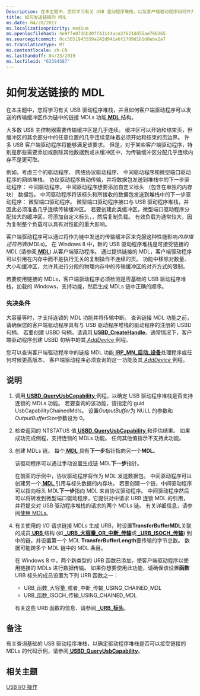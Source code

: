 ```yaml
---
Description: 在本主题中，您将学习有关 USB 驱动程序堆栈，以及客户端驱动程序如何作为 MDL 结构链发送的传输缓冲区中的链接 MDLs 功能。
title: 如何发送链接的 MDL
ms.date: 04/20/2017
ms.localizationpriority: medium
ms.openlocfilehash: 4e9ffe07dbb30ff43144ace3f621dd55ae766265
ms.sourcegitcommit: 0cc5051945559a242d941a6f2799d161d8eba2a7
ms.translationtype: MT
ms.contentlocale: zh-CN
ms.lasthandoff: 04/23/2019
ms.locfileid: "63384587"
---
```

# <a name="how-to-send-chained-mdls"></a>如何发送链接的 MDL


在本主题中，您将学习有关 USB 驱动程序堆栈，并且如何客户端驱动程序可以发送的传输缓冲区作为链中的链接 MDLs 功能[ **MDL** ](https://msdn.microsoft.com/library/windows/hardware/ff554414)结构。

大多数 USB 主控制器需要传输缓冲区是几乎连续。 缓冲区可以开始和结束页，但缓冲区的其余部分中的任意位置的几乎连续意味着必须开始和结束的页边界。 许多 USB 客户端驱动程序将能够满足该要求。 但是，对于某些客户端驱动程序，特别是那些需要添加或删除其他数据到或从缓冲区中，为传输缓冲区分配几乎连续内存不是更可取。

例如，考虑三个的驱动程序、 网络协议驱动程序、 中间驱动程序和微型端口驱动程序的网络堆栈。 协议驱动程序启动传输，并将数据包发送到堆栈中的下一步驱动程序： 中间驱动程序。 中间驱动程序想要添加自定义标头 （包含在单独的内存块） 数据包。 中间驱动程序将该标头和所接收的数据包发送到堆栈中的下一步驱动程序： 微型端口驱动程序。 微型端口驱动程序接口与 USB 驱动程序堆栈，并因此必须准备几乎连续传输缓冲区。 若要创建此类缓冲区，微型端口驱动程序分配较大的缓冲区，将添加自定义标头，，然后复制负载。 有效负载为通常较大，因为复制整个负载可以具有对性能的重大影响。

客户端驱动程序可以通过将作为链中发送的传输缓冲区来克服这种性能影响*内存描述符列表*(MDLs)。 在 Windows 8 中，新的 USB 驱动程序堆栈是可接受链接的 MDL (请参阅[ **MDL**](https://msdn.microsoft.com/library/windows/hardware/ff554414)) 从客户端驱动程序。 通过提供链接的 MDL，客户端驱动程序可以引用在内存中而不是执行无关的复制操作不连续的页。 功能中移除对数量、 大小和缓冲区，允许其进行分段的物理内存中的传输缓冲区的对齐方式的限制。

若要使用链接的 MDLs，客户端驱动程序必须检测是否基础的 USB 驱动程序堆栈，加载的 Windows，支持功能，然后生成 MDLs 链中正确的顺序。

### <a name="prerequisites"></a>先决条件

大容量等时，才支持连锁的 MDL 功能并将传输中断。 查询链接 MDL 功能之前，请确保您的客户端驱动程序具有与 USB 驱动程序堆栈的驱动程序的注册的 USBD 句柄。 若要创建 USBD 句柄，请调用[ **USBD\_CreateHandle**](https://msdn.microsoft.com/library/windows/hardware/hh406241)。通常情况下，客户端驱动程序创建 USBD 句柄中的其[ *AddDevice* ](https://msdn.microsoft.com/library/windows/hardware/ff540521)例程。

您可以查询客户端驱动程序中的链接 MDL 功能[ **IRP\_MN\_启动\_设备**](https://msdn.microsoft.com/library/windows/hardware/ff551749)处理程序或任何时候更高版本。 客户端驱动程序必须查询的这一功能及其[ *AddDevice* ](https://msdn.microsoft.com/library/windows/hardware/ff540521)例程。

<a name="instructions"></a>说明
------------

1.  调用[ **USBD\_QueryUsbCapability** ](https://msdn.microsoft.com/library/windows/hardware/hh406230)例程，以确定 USB 驱动程序堆栈是否支持连锁的 MDLs 功能。 若要查询的该功能，请指定的 guid UsbCapabilityChainedMdls。 设置*OutputBuffer*为 NULL 的参数和*OutputBufferSize*参数设为 0。
2.  检查返回的 NTSTATUS 值[ **USBD\_QueryUsbCapability** ](https://msdn.microsoft.com/library/windows/hardware/hh406230)和评估结果。 如果成功完成例程，支持连锁的 MDLs 功能。 任何其他值指示不支持此功能。
3.  创建 MDLs 链。 每个[ **MDL** ](https://msdn.microsoft.com/library/windows/hardware/ff554414)具有**下一步**指针指向另一个**MDL**。

    该驱动程序可以通过手动设置生成链 MDL**下一步**指针。

    在前面的示例中，协议驱动程序将作为 MDL 发送数据包。 中间驱动程序可以创建另一个[ **MDL** ](https://msdn.microsoft.com/library/windows/hardware/ff554414)引用与标头数据的内存块。 若要创建一个链，中间驱动程序可以指向标头 MDL**下一步**指向 MDL 来自协议驱动程序。 中间驱动程序然后可以将转发到微型端口驱动程序，它提供对中请求 URB 连锁 MDL 的引用，并将提交对 USB 驱动程序堆栈的请求的两个 MDLs 链。 有关详细信息，请参阅[使用 MDLs](https://msdn.microsoft.com/library/windows/hardware/ff565421)。

4.  有关使用的 I/O 请求链接 MDLs 生成 URB，时设置**TransferBufferMDL**关联的成员[ **URB** ](https://msdn.microsoft.com/library/windows/hardware/ff538923)结构 (如[ **\_URB\_大容量\_OR\_中断\_传输**](https://msdn.microsoft.com/library/windows/hardware/ff540352)或[  **\_URB\_ISOCH\_传输**](https://msdn.microsoft.com/library/windows/hardware/ff540414)) 到中的链，并设置第一个 MDL **TransferBufferLength**要传输的字节总数。 数据可能跨多个 MDL 链中的 MDL 条目。

    在 Windows 8 中，两个新类型的 URB 函数已添加，使客户端驱动程序以使用链接的 MDLs 进行数据传输。 如果你想要使用此功能，请确保该设置**函数**URB 标头的成员设置为下列 URB 函数之一：

    -   URB\_函数\_大容量\_或者\_中断\_传输\_USING\_CHAINED\_MDL
    -   URB\_函数\_ISOCH\_传输\_USING\_CHAINED\_MDL

    有关这些 URB 函数的信息，请参阅[  **\_URB\_标头**](https://msdn.microsoft.com/library/windows/hardware/ff540409)。

<a name="remarks"></a>备注
-------

有关查询基础的 USB 驱动程序堆栈，以确定驱动程序堆栈是否可以接受链接的 MDLs 的代码示例，请参阅[ **USBD\_QueryUsbCapability**](https://msdn.microsoft.com/library/windows/hardware/hh406230)。

## <a name="related-topics"></a>相关主题
[USB I/O 操作](usb-device-i-o.md)  



